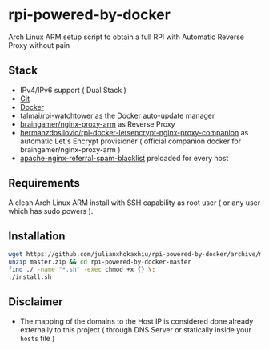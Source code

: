 # rpi-powered-by-docker
Arch Linux ARM setup script to obtain a full RPI with Automatic Reverse Proxy without pain

## Stack
- IPv4/IPv6 support ( Dual Stack )
- [Git](https://git-scm.com/)
- [Docker](https://www.docker.com/)
- [talmai/rpi-watchtower](https://hub.docker.com/r/talmai/rpi-watchtower) as the Docker auto-update manager
- [braingamer/nginx-proxy-arm](https://hub.docker.com/r/braingamer/nginx-proxy-arm/) as Reverse Proxy
- [hermanzdosilovic/rpi-docker-letsencrypt-nginx-proxy-companion](https://hub.docker.com/r/hermanzdosilovic/rpi-docker-letsencrypt-nginx-proxy-companion/) as automatic Let's Encrypt provisioner ( official companion docker for braingamer/nginx-proxy-arm )
- [apache-nginx-referral-spam-blacklist](https://github.com/Stevie-Ray/apache-nginx-referral-spam-blacklist) preloaded for every host

## Requirements
A clean Arch Linux ARM install with SSH capability as root user ( or any user which has sudo powers ).

## Installation
```bash
wget https://github.com/julianxhokaxhiu/rpi-powered-by-docker/archive/master.zip
unzip master.zip && cd rpi-powered-by-docker-master
find ./ -name "*.sh" -exec chmod +x {} \;
./install.sh
```

## Disclaimer
- The mapping of the domains to the Host IP is considered done already externally to this project ( through DNS Server or statically inside your `hosts` file )
